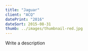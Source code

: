 ```yaml
---
title: "Jaguar"
client: "ACQ"
datePrint: "2016"
dateSort: 2015-08-31
thumb: ../images/thumbnail-red.jpg
---
```


Write a description
